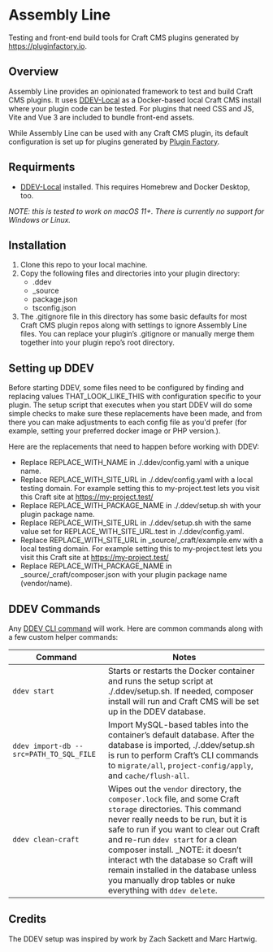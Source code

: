 # Assembly Line
Testing and front-end build tools for Craft CMS plugins generated by https://pluginfactory.io.


## Overview
Assembly Line provides an opinionated framework to test and build Craft CMS plugins. It uses [DDEV-Local](https://ddev.readthedocs.io/en/stable/) as a Docker-based local Craft CMS install where your plugin code can be tested. For plugins that need CSS and JS, Vite and Vue 3 are included to bundle front-end assets.

While Assembly Line can be used with any Craft CMS plugin, its default configuration is set up for plugins generated by [Plugin Factory](https://pluginfactory.io).


## Requirments
- [DDEV-Local](https://ddev.readthedocs.io/en/stable/#installation) installed. This requires Homebrew and Docker Desktop, too.

_NOTE: this is tested to work on macOS 11+. There is currently no support for Windows or Linux._


## Installation
1. Clone this repo to your local machine.
1. Copy the following files and directories into your plugin directory:
   - .ddev
   - _source
   - package.json
   - tsconfig.json
1. The .gitignore file in this directory has some basic defaults for most Craft CMS plugin repos along with settings to ignore Assembly Line files. You can replace your plugin’s .gitignore or manually merge them together into your plugin repo’s root directory.


## Setting up DDEV
Before starting DDEV, some files need to be configured by finding and replacing values THAT_LOOK_LIKE_THIS with configuration specific to your plugin. The setup script that executes when you start DDEV will do some simple checks to make sure these replacements have been made, and from there you can make adjustments to each config file as you'd prefer (for example, setting your preferred docker image or PHP version.).

Here are the replacements that need to happen before working with DDEV:

- Replace REPLACE_WITH_NAME in ./.ddev/config.yaml with a unique name.
- Replace REPLACE_WITH_SITE_URL in ./.ddev/config.yaml with a local testing domain. For example setting this to my-project.test lets you visit this Craft site at https://my-project.test/
- Replace REPLACE_WITH_PACKAGE_NAME in ./.ddev/setup.sh with your plugin package name.
- Replace REPLACE_WITH_SITE_URL in ./.ddev/setup.sh with the same value set for REPLACE_WITH_SITE_URL.test in ./.ddev/config.yaml.
- Replace REPLACE_WITH_SITE_URL in _source/_craft/example.env with a local testing domain. For example setting this to my-project.test lets you visit this Craft site at https://my-project.test/
- Replace REPLACE_WITH_PACKAGE_NAME in _source/_craft/composer.json with your plugin package name (vendor/name).


## DDEV Commands
Any [DDEV CLI command](https://ddev.readthedocs.io/en/stable/users/cli-usage/) will work. Here are common commands along with a few custom helper commands:

| Command | Notes |
| --- | --- |
| `ddev start` | Starts or restarts the Docker container and runs the setup script at ./.ddev/setup.sh. If needed, composer install will run and Craft CMS will be set up in the DDEV database. |
| `ddev import-db --src=PATH_TO_SQL_FILE` | Import MySQL-based tables into the container’s default database. After the database is imported, ./.ddev/setup.sh is run to perform Craft’s CLI commands to `migrate/all`, `project-config/apply`, and `cache/flush-all`. |
| `ddev clean-craft` | Wipes out the `vendor` directory, the `composer.lock` file, and some Craft `storage` directories. This command never really needs to be run, but it is safe to run if you want to clear out Craft and re-run `ddev start` for a clean composer install. _NOTE: it doesn’t interact wth the database so Craft will remain installed in the database unless you manually drop tables or nuke everything with `ddev delete`. |


## Credits
The DDEV setup was inspired by work by Zach Sackett and Marc Hartwig.